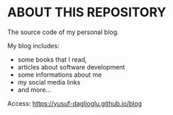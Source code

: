 # ABOUT THIS REPOSITORY

The source code of my personal blog.

My blog includes:

- some books that I read, 
- articles about software development
- some informations about me
- my social media links
- and more...

Access: <https://yusuf-daglioglu.github.io/blog>
